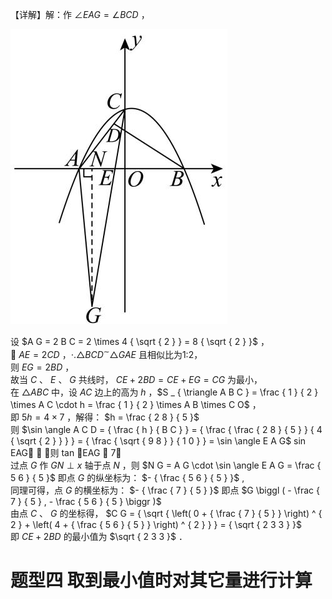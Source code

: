 【详解】解：作 $\angle E A G = \angle B C D$ ，

![](<../../qs_image_DB/专题2-6__逆等线之乾坤大挪移（解析版）/654d7faa9888fc0ea14f8c899f6fe560a6c324252907af6f44d603e4346f339c.jpg>)

设 $A G = 2 B C = 2 \times 4 { \sqrt { 2 } } = 8 { \sqrt { 2 } }$ ，  
 $A E = 2 C D$ ，$\cdot . \triangle B C D ^ { \sim } \triangle G A E$ 且相似比为1:2，  
则 $E G = 2 B D$ ，  
故当 $C$ 、 $E$ 、 $G$ 共线时， $C E + 2 B D = C E + E G = C G$ 为最小，  
在 ${ \triangle A B C }$ 中，设 $A C$ 边上的高为 $h$ ，$S _ { \triangle A B C } = \frac { 1 } { 2 } \times A C \cdot h = \frac { 1 } { 2 } \times A B \times C O$ ，  
即 $5 h = 4 \times 7$ ，解得： $h = \frac { 2 8 } { 5 }$   
则 $\sin \angle A C D = { \frac { h } { B C } } = { \frac { \frac { 2 8 } { 5 } } { 4 { \sqrt { 2 } } } } = { \frac { \sqrt { 9 8 } } { 1 0 } } = \sin \angle E A G$ sin EAG  ，则 tan EAG  7，  
过点 $G$ 作 $G N \perp x$ 轴于点 $N$ ，则 $N G = A G \cdot \sin \angle E A G = \frac { 5 6 } { 5 }$ 即点 $G$ 的纵坐标为： $- { \frac { 5 6 } { 5 } }$ ,  
同理可得，点 $G$ 的横坐标为： $- { \frac { 7 } { 5 } }$ 即点 $G \biggl ( - \frac { 7 } { 5 } , - \frac { 5 6 } { 5 } \biggr )$   
由点 $C$ 、 $G$ 的坐标得， $C G = { \sqrt { \left( 0 + { \frac { 7 } { 5 } } \right) ^ { 2 } + \left( 4 + { \frac { 5 6 } { 5 } } \right) ^ { 2 } } } = { \sqrt { 2 3 3 } }$   
即 $C E + 2 B D$ 的最小值为 $\sqrt { 2 3 3 }$ ．

# 题型四 取到最小值时对其它量进行计算
